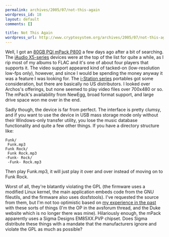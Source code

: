 ```yaml
--- 
permalink: archives/2005/07/not-this-again
wordpress_id: 18
layout: default
comments: []

title: Not This Again
wordpress_url: http://www.cryptosystem.org/archives/2005/07/not-this-again/
---
```

Well, I got an [80GB PQI mPack P800](http://www.pqi.com.tw/product2.asp?oid=8&CATE1=8&PROID=1) a few days ago after a bit of searching. The [iAudio X5-series](http://www.cowonamerica.com/products/iaudio/x5/) devices were at the top of the list for quite a while, as I rip most of my albums to FLAC and it's one of about four players that supports it. The video support appeared kind of tacked-on (low-resolution low-fps only), however, and since I would be spending the money anyway it was a feature I was looking for. The [i-Station series](http://www.digital-cube.co.kr/) portables got some consideration, but there are basically no US distributors. I looked over Archos's offerings, but none seemed to play video files over 700x480 or so. The mPack's availability from NewEgg, broad format support, and large drive space won me over in the end.

Sadly though, the device is far from perfect. The interface is pretty clumsy, and if you want to use the device in USB mass storage mode only without their Windows-only transfer utility, you lose the music database functionality and quite a few other things. If you have a directory structure like:

	Funk/
	 Funk.mp3
	Funk Rock/
	 Funk Rock.mp3
	-Funk- Rock/
	 -Funk- Rock.mp3
 
Then play Funk.mp3, it will just play it over and over instead of moving on to Funk Rock.

Worst of all, they're blatantly violating the GPL (the firmware uses a modified Linux kernel, the main application embeds code from the GNU fileutils, and the firmware also uses dosfstools). I've requested the source from them, but I'm not too optimistic based on [my experience in the past](http://testing.lkml.org/slashdot.php?mid=331690) with these sorts of things (I'm the OP in the avsforum thread, and the Duke website which is no longer there was mine). Hilariously enough, the mPack apparently uses a Sigma Designs EM85XX.PVP chipset. Does Sigma distribute these things with a mandate that the manufacturers ignore and violate the GPL as much as possible?
